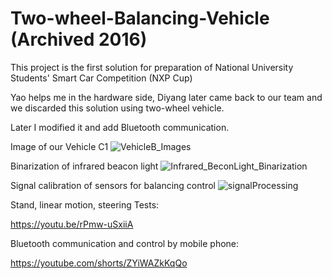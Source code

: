 # Two-wheel-Balancing-Vehicle (Archived 2016)
This project is the first solution for preparation of National University Students' Smart Car Competition (NXP Cup)

Yao helps me in the hardware side, Diyang later came back to our team and we discarded this solution using two-wheel vehicle.

Later I modified it and add Bluetooth communication.

Image of our Vehicle C1
![VehicleB_Images](https://user-images.githubusercontent.com/89890055/212486730-470e9855-3a70-4229-8cc4-7a6fa92cb426.JPG)

Binarization of infrared beacon light
![Infrared_BeconLight_Binarization](https://user-images.githubusercontent.com/89890055/212486726-4edfd20b-b2e4-4e36-85f7-67a79aacd47f.jpg)

Signal calibration of sensors for balancing control
![signalProcessing](https://user-images.githubusercontent.com/89890055/212486764-3713bb77-7d34-4837-b1ca-58338e2468ff.jpg)

Stand, linear motion, steering Tests:

https://youtu.be/rPmw-uSxiiA

Bluetooth communication and control by mobile phone:

https://youtube.com/shorts/ZYiWAZkKqQo

